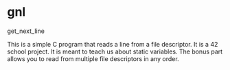 # gnl
get_next_line

This is a simple C program that reads a line from a file descriptor.
It is a 42 school project. It is meant to teach us about static variables.
The bonus part allows you to read from multiple file descriptors in any order.
